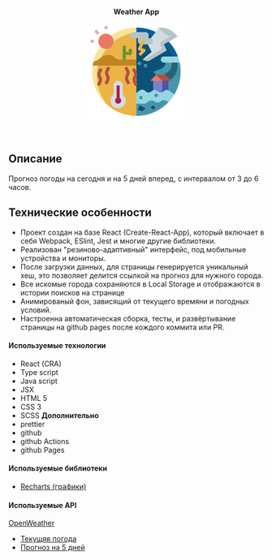 <p align="center">
  <span><b>Weather App</b></span>
</p>
<p align="center">
  <a href="https://github.com/bigmack2304/weather-app"><img src="./public/logo192.png" alt=""></a>
</p>
<p align="center">
  <a href="https://github.com/bigmack2304/weather-app"><img src="https://github.com/bigmack2304/weather-app/actions/workflows/github-actions-main.yml/badge.svg" alt=""></a>
      <a href="https://github.com/bigmack2304/weather-app"><img src="https://github.com/bigmack2304/weather-app/actions/workflows/github-actions-dev.yml/badge.svg" alt=""></a>
</p>

## Описание

Прогноз погоды на сегодня и на 5 дней вперед, с интервалом от 3 до 6 часов.

## Технические особенности

-   Проект создан на базе React (Create-React-App), который включает в себя Webpack, ESlint, Jest и многие другие библиотеки.
-   Реализован "резиново-адаптивный" интерфейс, под мобильные устройства и мониторы.
-   После загрузки данных, для страницы генерируется уникальный хеш, это позволяет делится ссылкой на прогноз для нужного города.
-   Все искомые города сохраняются в Local Storage и отображаются в истории поисков на странице
-   Анимированый фон, зависящий от текущего времяни и погодных условий.
-   Настроенна автоматическая сборка, тесты, и развёртывание страницы на github pages после кождого коммита или PR.

#### Используемые технологии

-   React (CRA)
-   Type script
-   Java script
-   JSX
-   HTML 5
-   CSS 3
-   SCSS
    **Дополнительно**
-   prettier
-   github
-   github Actions
-   github Pages

#### Используемые библиотеки

-   [Recharts (графики)](https://recharts.org/en-US/)

#### Используемые API

[OpenWeather](https://openweathermap.org/)

-   [Текущяя погода](https://openweathermap.org/current)
-   [Прогноз на 5 дней](https://openweathermap.org/forecast5)
